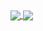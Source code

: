 <a href="https://github.com/anuraghazra/github-readme-stats">
  <img align="center" src="https://github-readme-stats.vercel.app/api?username=SkyeTheDemon&show_icons=true&bg_color=0,d5187f,c5298a,b33693&title_color=FFFFFF&icon_color=FFFFFF&text_color=FFFFFF&line_height=20&hide_border=true" />
</a>

<a href="https://github.com/anuraghazra/github-readme-stats">
  <img align="center" src="https://github-readme-stats.vercel.app/api/top-langs/?username=SkyeTheDemon&layout=compact&bg_color=0,b33693,9f3f9a,8b479d&title_color=FFFFFF&icon_color=FFFFFF&text_color=FFFFFF&line_height=20&hide_border=true" />
</a>
